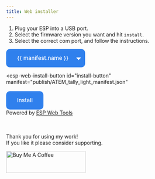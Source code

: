 ```yaml
---
title: Web installer
---
```

<script type="module" src="https://unpkg.com/esp-web-tools@10.1/dist/web/install-button.js?module"></script>
<style>
.install-button, select {
  background-color: #2f80ed;
  border-radius: 10px;
  border-style: none;
  color: #fff;
  font-family: Inter,-apple-system,system-ui,"Segoe UI",Helvetica,Arial,sans-serif;
  font-size: 15px;
  font-weight: 500;
  height: 50px;
  line-height: 1.5;
  outline: none;
  padding: 14px 30px;
  margin-top: 3px;
  transition: all .3s;
  user-select: none;
  cursor: pointer;
  overflow: hidden;
  text-wrap: nowrap;
}

.install-button:hover, select:hover {
  background-color: #1366d6;
  box-shadow: rgba(0, 0, 0, .05) 0 5px 30px, rgba(0, 0, 0, .05) 0 1px 4px;
  opacity: 1;
  transform: translateY(0);
  transition-duration: .35s;
}

.install-button:hover:after {
  opacity: .5;
}


select {
  padding-right: 45px;
  outline: 0;

  margin: 0;      
  -webkit-box-sizing: border-box;
  -moz-box-sizing: border-box;
  box-sizing: border-box;
  -webkit-appearance: none;
  -moz-appearance: none;

  background-image:
    linear-gradient(45deg, transparent 50%, #fff 50%),
    linear-gradient(135deg, #fff 50%, transparent 50%);
  background-position:
    calc(100% - 18px) calc(50% + 2px),
    calc(100% - 11px) calc(50% + 2px);
  background-size:
    7px 7px,
    7px 7px;
  background-repeat: no-repeat;
}

</style>

1. Plug your ESP into a USB port. 
2. Select the firmware version you want and hit `install`.
3. Select the correct com port, and follow the instructions.

<p>
<select id="manifests">
{% for manifest in site.data.manifests %}
  <option value="{{ manifest.path }}">{{ manifest.name }}</option>
{% endfor %}
</select>
</p>

<esp-web-install-button id="install-button"
  manifest="publish/ATEM_tally_light_manifest.json"
>
  <button class="install-button" slot="activate">Install</button>
</esp-web-install-button>
<br>
Powered by [ESP Web Tools](https://esphome.github.io/esp-web-tools/)

<script>
  var manifestSelect = document.getElementById("manifests")
  var installButton = document.getElementById("install-button")
  installButton.setAttribute("manifest", manifestSelect.value)

  manifestSelect.onchange = (e) => installButton.setAttribute("manifest", e.target.value)
</script>

<br>
<br>
Thank you for using my work!<br>
If you like it please consider supporting. 

<a href="https://www.buymeacoffee.com/aronhetlam" target="_blank"><img src="https://cdn.buymeacoffee.com/buttons/v2/default-yellow.png" alt="Buy Me A Coffee" style="height: 60px !important;width: 217px !important;" ></a>
